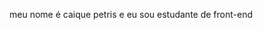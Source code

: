 meu nome é caique petris e eu sou estudante  de front-end 

<!---
caiquepetris2/caiquepetris2 is a ✨ special ✨ repository because its `README.md` (this file) appears on your GitHub profile.
You can click the Preview link to take a look at your changes.
--->
